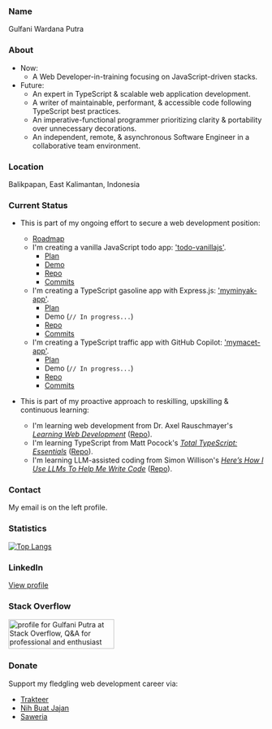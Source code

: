 ### Name

Gulfani Wardana Putra

### About

- Now: 
  - A Web Developer-in-training focusing on JavaScript-driven stacks.
- Future:
  - An expert in TypeScript & scalable web application development.
  - A writer of maintainable, performant, & accessible code following TypeScript best practices.
  - An imperative-functional programmer prioritizing clarity & portability over unnecessary decorations.
  - An independent, remote, & asynchronous Software Engineer in a collaborative team environment.

### Location

Balikpapan, East Kalimantan, Indonesia

### Current Status

- This is part of my ongoing effort to secure a web development position:
  - [Roadmap](https://gist.github.com/gulfaniputra/75b6b13f6d25b6aafd7cbcb236ab35da)
  - I'm creating a vanilla JavaScript todo app: ['todo-vanillajs'](https://github.com/gulfaniputra/todo-vanillajs). 
    - [Plan](https://gist.github.com/gulfaniputra/1ae2b68115cf8df5a614dbfe42e85ed6)
    - [Demo](https://gulfaniputra.github.io/todo-vanillajs/)
    - [Repo](https://github.com/gulfaniputra/todo-vanillajs)
    - [Commits](https://github.com/gulfaniputra/todo-vanillajs/commits/main)
  - I'm creating a TypeScript gasoline app with Express.js: ['myminyak-app'](https://github.com/gulfaniputra/myminyak-app). 
    - [Plan](https://gist.github.com/gulfaniputra/e78a95754ba1cd471f13c02822484227)
    - Demo (`// In progress...`)
    - [Repo](https://github.com/gulfaniputra/myminyak-app)
    - [Commits](https://github.com/gulfaniputra/myminyak-app/commits/main)
  - I'm creating a TypeScript traffic app with GitHub Copilot: ['mymacet-app'](https://github.com/gulfaniputra/mymacet-app). 
    - [Plan](https://gist.github.com/gulfaniputra/2c38d9989444d60f4e7b3f315a34bef5)
    - Demo (`// In progress...`)
    - [Repo](https://github.com/gulfaniputra/mymacet-app)
    - [Commits](https://github.com/gulfaniputra/mymacet-app/commits/main)

- This is part of my proactive approach to reskilling, upskilling & continuous learning:
  - I'm learning web development from Dr. Axel Rauschmayer's [_Learning Web Development_](https://2ality.com/2025/08/learning-web-dev-toc.html) ([Repo](https://github.com/gulfaniputra/learning-web-dev-code)).
  - I'm learning TypeScript from Matt Pocock's [_Total TypeScript: Essentials_](https://www.totaltypescript.com/books/total-typescript-essentials) ([Repo](https://github.com/gulfaniputra/total-typescript-book)).
  - I'm learning LLM-assisted coding from Simon Willison's [_Here’s How I Use LLMs To Help Me Write Code_](https://simonwillison.net/2025/Mar/11/using-llms-for-code/) ([Repo](https://github.com/gulfaniputra/tools)).

### Contact

My email is on the left profile.

### Statistics

[![Top Langs](https://github-readme-stats.vercel.app/api/top-langs/?username=gulfaniputra)](https://github.com/anuraghazra/github-readme-stats)

### LinkedIn

[View profile](https://www.linkedin.com/in/gulfani-putra-04b254356/)

### Stack Overflow

<a href="https://stackoverflow.com/users/22807518/gulfani-putra"><img src="https://stackoverflow.com/users/flair/22807518.png" width="208" height="58" alt="profile for Gulfani Putra at Stack Overflow, Q&amp;A for professional and enthusiast programmers" title="profile for Gulfani Putra at Stack Overflow, Q&amp;A for professional and enthusiast programmers"></a>

### Donate

Support my fledgling web development career via:

- [Trakteer](https://trakteer.id/gulfaniputra)
- [Nih Buat Jajan](https://www.nihbuatjajan.com/gulfaniputra)
- [Saweria](https://saweria.co/gulfaniputra)
